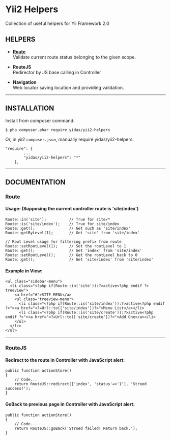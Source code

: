 Yii2 Helpers
============

Collection of useful helpers for Yii Framework 2.0

HELPERS
-------

- **[Route](#route)**   
  Validate current route status belonging to the given scope.

- **RouteJS**  
  Redirector by JS base calling in Controller
  
- **Navigation**  
  Web locator saving location and providing validation.
  
---

INSTALLATION
------------

Install from composer command:

```
$ php composer.phar require yidas/yii2-helpers
```

Or, in yii2 `composer.json`, manually require yidas/yii2-helpers.

```
"require": {
        ...
        "yidas/yii2-helpers": "*"
    },
```
  

---

DOCUMENTATION
-------------

### Route

#### Usage: (Supposing the current controller route is 'site/index')

```
Route::in('site');          // True for site/*
Route::is('site/index');    // True for site/index
Route::get();               // Get such as 'site/index'
Route::getByLevel(1);       // Get 'site' from 'site/index'

// Root Level usage for filtering prefix from route
Route::setRootLevel(1);     // Set the rootLevel to 1
Route::get();               // Get 'index' from 'site/index' 
Route::setRootLevel();      // Get the rootLevel back to 0
Route::get();               // Get 'site/index' from 'site/index'
```

#### Example in View:

```
<ul class="sidebar-menu">
  <li class="<?php if(Route::in('site')):?>active<?php endif ?> treeview">
    <a href="#">SITE MENU</a>
    <ul class="treeview-menu">
      <li class="<?php if(Route::is('site/index')):?>active<?php endif ?>"><a href="<?=Url::to(['site/index'])?>">Menu List</a></li>
      <li class="<?php if(Route::is('site/create')):?>active<?php endif ?>"><a href="<?=Url::to(['site/create'])?>">Add One</a></li>
    </ul>
  </li>
</ul>
```

---

### RouteJS

#### Redirect to the route in Controller with JavaScript alert:
```
public function actionStore()
{
    // Code...
    return RouteJS::redirect(['index', 'status'=>'1'], 'Stroed success!');
}
```

#### GoBack to previous page in Controller with JavaScript alert:
```
public function actionStore()
{
    // Code...
    return RouteJS::goBack('Stroed failed! Return back.');
}
```
